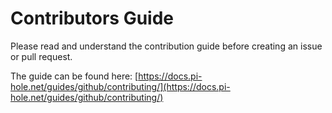 # Contributors Guide

Please read and understand the contribution guide before creating an issue or pull request.

The guide can be found here: [https://docs.pi-hole.net/guides/github/contributing/](https://docs.pi-hole.net/guides/github/contributing/)
